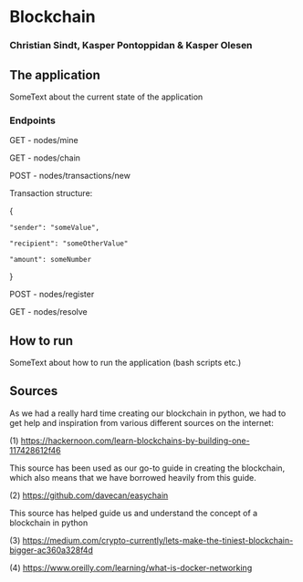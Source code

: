 # Blockchain 
### Christian Sindt, Kasper Pontoppidan & Kasper Olesen 


## The application 

SomeText about the current state of the application


### Endpoints

GET - nodes/mine

GET - nodes/chain

POST - nodes/transactions/new 

Transaction structure:

{

	"sender": "someValue",

	"recipient": "someOtherValue"

	"amount": someNumber

}

POST - nodes/register

GET - nodes/resolve


## How to run

SomeText about how to run the application (bash scripts etc.)



## Sources
As we had a really hard time creating our blockchain in python, we had to get help and inspiration
from various different sources on the internet:

(1) https://hackernoon.com/learn-blockchains-by-building-one-117428612f46

This source has been used as our go-to guide in creating the blockchain, which also means that 
we have borrowed heavily from this guide.

(2) https://github.com/davecan/easychain

This source has helped guide us and understand the concept of a blockchain in python

(3) https://medium.com/crypto-currently/lets-make-the-tiniest-blockchain-bigger-ac360a328f4d

(4) https://www.oreilly.com/learning/what-is-docker-networking


